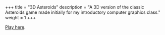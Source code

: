 +++
title = "3D Asteroids"
description = "A 3D version of the classic Asteroids game made initially for my introductory computer graphics class."
weight = 1
+++

[Play here](/asteroids/).
